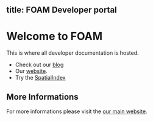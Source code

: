 title: FOAM Developer portal
---

# Welcome to FOAM

This is where all developer documentation is hosted.

+ Check out our [blog](https://blog.foam.space)
+ Our [website](https://foam.space).
+ Try the [SpatialIndex](https://beta.foam.space)

## More Informations

For more informations please visit the [our main website](https://foam.space/).
